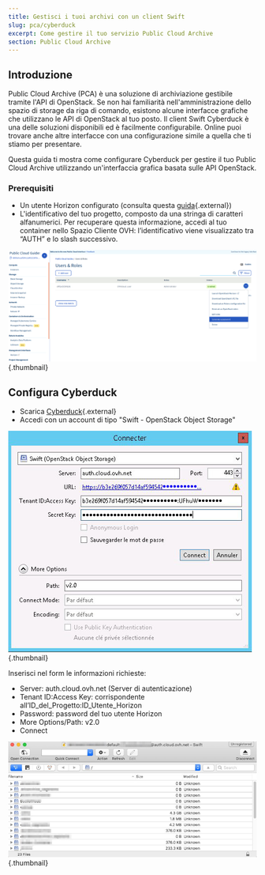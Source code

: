 ```yaml
---
title: Gestisci i tuoi archivi con un client Swift
slug: pca/cyberduck
excerpt: Come gestire il tuo servizio Public Cloud Archive
section: Public Cloud Archive
---
```



## Introduzione
Public Cloud Archive (PCA) è una soluzione di archiviazione gestibile tramite l'API di OpenStack. Se non hai familiarità nell'amministrazione dello spazio di storage da riga di comando, esistono alcune interfacce grafiche che utilizzano le API di OpenStack al tuo posto. Il client Swift Cyberduck è una delle soluzioni disponibili ed è facilmente configurabile. Online puoi trovare anche altre interfacce con una configurazione simile a quella che ti stiamo per presentare.

Questa guida ti mostra come configurare Cyberduck per gestire il tuo Public Cloud Archive utilizzando un'interfaccia grafica basata sulle API OpenStack.


### Prerequisiti
- Un utente Horizon configurato (consulta questa [guida](https://www.ovh.it/g1773.crea_un_utente_per_accedere_a_horizon){.external})
- L'identificativo del tuo progetto, composto da una stringa di caratteri alfanumerici. Per recuperare questa informazione, accedi al tuo container nello Spazio Cliente OVH: l’identificativo viene visualizzato tra “AUTH” e lo slash successivo.


![projet](images/project.png){.thumbnail}


## Configura Cyberduck
- Scarica [Cyberduck](https://cyberduck.io/){.external}
- Accedi con un account di tipo "Swift - OpenStack Object Storage"


![configuration](images/2757.png){.thumbnail}

Inserisci nel form le informazioni richieste:

- Server: auth.cloud.ovh.net (Server di autenticazione)
- Tenant ID:Access Key: corrispondente all’ID_del_Progetto:ID_Utente_Horizon
- Password: password del tuo utente Horizon
- More Options/Path: v2.0
- Connect


![connexion](images/img_2756.jpg){.thumbnail}